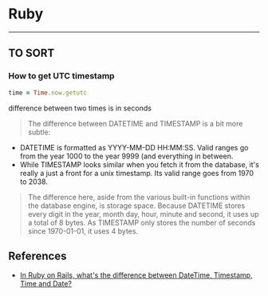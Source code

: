 # Ruby
---

## TO SORT

### How to get UTC timestamp

``` ruby
time = Time.now.getutc
```

difference between two times is in seconds

>The difference between DATETIME and TIMESTAMP is a bit more subtle: 
  - DATETIME is formatted as YYYY-MM-DD HH:MM:SS. Valid ranges go from the year 1000 to the year 9999 (and everything in between. 
  - While TIMESTAMP looks similar when you fetch it from the database, it's really a just a front for a unix timestamp. Its valid range goes from 1970 to 2038. 
>The difference here, aside from the various built-in functions within the database engine, is storage space. Because DATETIME stores every digit in the year, month day, hour, minute and second, it uses up a total of 8 bytes. As TIMESTAMP only stores the number of seconds since 1970-01-01, it uses 4 bytes.


## References

- [In Ruby on Rails, what's the difference between DateTime, Timestamp, Time and Date?](http://stackoverflow.com/questions/3928275/in-ruby-on-rails-whats-the-difference-between-datetime-timestamp-time-and-da)